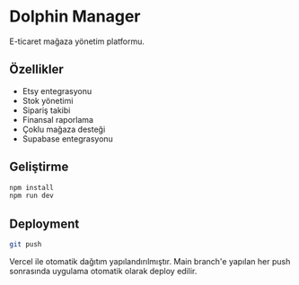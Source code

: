 # Dolphin Manager

E-ticaret mağaza yönetim platformu.

## Özellikler
- Etsy entegrasyonu
- Stok yönetimi
- Sipariş takibi
- Finansal raporlama
- Çoklu mağaza desteği
- Supabase entegrasyonu

## Geliştirme
```bash
npm install
npm run dev
```

## Deployment
```bash
git push
```

Vercel ile otomatik dağıtım yapılandırılmıştır. Main branch'e yapılan her push sonrasında uygulama otomatik olarak deploy edilir. 